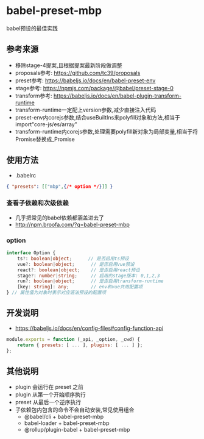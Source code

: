 # babel-preset-mbp
babel预设的最佳实践

## 参考来源
* 移除stage-4提案,且根据提案最新阶段做调整
* proposals参考: https://github.com/tc39/proposals
* preset参考: https://babeljs.io/docs/en/babel-preset-env
* stage参考: https://npmjs.com/package/@babel/preset-stage-0
* transform参考: https://babeljs.io/docs/en/babel-plugin-transform-runtime
* transform-runtime一定配上version参数,减少直接注入代码
* preset-env内corejs参数,结合useBuiltIns来polyfill对象和方法,相当于import"core-js/es/array"
* transform-runtime内corejs参数,处理需要polyfill新对象为局部变量,相当于将Promise替换成_Promise

## 使用方法
* .babelrc
```json
{ "presets": [["mbp",{/* option */}]] }
```

### 查看子依赖和次级依赖
* 几乎把常见的babel依赖都涵盖进去了
* http://npm.broofa.com/?q=babel-preset-mbp

### option
```ts
interface Option {
	ts?: boolean|object;      // 是否启用ts预设
	vue?: boolean|object;      // 是否启用vue预设
	react?: boolean|object;    // 是否启用react预设
	stage?: number|string;     // 启用的stage版本: 0,1,2,3
	run?: boolean|object;      // 是否启用transform-runtime
	[key: string]: any;        // env和vue共用配置项
} // 属性值为对象时表示对应语法预设的配置项
```

## 开发说明
* https://babeljs.io/docs/en/config-files#config-function-api
```js
module.exports = function (_api, _option, _cwd) {
	return { presets: [ ... ], plugins: [ ... ] };
};
```

## 其他说明
- plugin 会运行在 preset 之前
- plugin 从第一个开始顺序执行
- preset 从最后一个逆序执行
- 子依赖包内包含的命令不会自动安装,常见使用组合
	- @babel/cli + babel-preset-mbp
	- babel-loader + babel-preset-mbp
	- @rollup/plugin-babel + babel-preset-mbp
